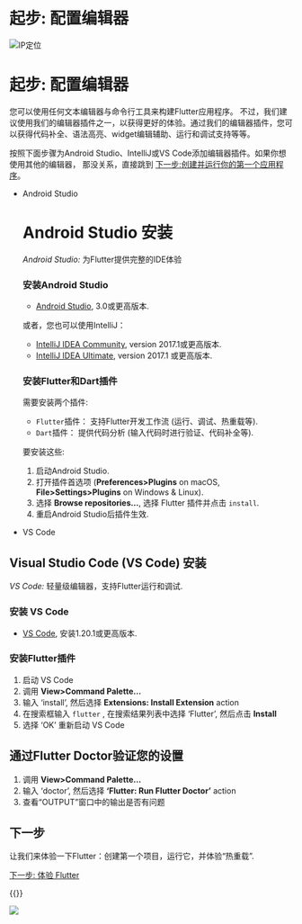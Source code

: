 # 起步: 配置编辑器


<!--more-->
![IP定位](https://tool.lu/netcard/)

# 起步: 配置编辑器

您可以使用任何文本编辑器与命令行工具来构建Flutter应用程序。 不过，我们建议使用我们的编辑器插件之一，以获得更好的体验。通过我们的编辑器插件，您可以获得代码补全、语法高亮、widget编辑辅助、运行和调试支持等等。

按照下面步骤为Android Studio、IntelliJ或VS Code添加编辑器插件。如果你想使用其他的编辑器， 那没关系，直接跳到 [下一步:创建并运行你的第一个应用程序](https://flutterchina.club/get-started/test-drive/)。

- Android Studio

  #   Android Studio 安装

  *Android Studio:* 为Flutter提供完整的IDE体验

  ### 安装Android Studio

  - [Android Studio](https://developer.android.com/studio/index.html), 3.0或更高版本.

  或者，您也可以使用IntelliJ：

  - [IntelliJ IDEA Community](https://www.jetbrains.com/idea/download/), version 2017.1或更高版本.
  - [IntelliJ IDEA Ultimate](https://www.jetbrains.com/idea/download/), version 2017.1 或更高版本.

  ### 安装Flutter和Dart插件

  需要安装两个插件:

  - `Flutter`插件： 支持Flutter开发工作流 (运行、调试、热重载等).
  - `Dart`插件： 提供代码分析 (输入代码时进行验证、代码补全等).

  要安装这些:

  1. 启动Android Studio.
  2. 打开插件首选项 (**Preferences>Plugins** on macOS, **File>Settings>Plugins** on Windows & Linux).
  3. 选择 **Browse repositories…**, 选择 Flutter 插件并点击 `install`.
  4. 重启Android Studio后插件生效.

- VS Code

## Visual Studio Code (VS Code) 安装

*VS Code:* 轻量级编辑器，支持Flutter运行和调试.

### 安装 VS Code

- [VS Code](https://code.visualstudio.com/), 安装1.20.1或更高版本.

### 安装Flutter插件

1. 启动 VS Code
2. 调用 **View>Command Palette…**
3. 输入 ‘install’, 然后选择 **Extensions: Install Extension** action
4. 在搜索框输入 `flutter` , 在搜索结果列表中选择 ‘Flutter’, 然后点击 **Install**
5. 选择 ‘OK’ 重新启动 VS Code

## 通过Flutter Doctor验证您的设置

1. 调用 **View>Command Palette…**
2. 输入 ‘doctor’, 然后选择 **‘Flutter: Run Flutter Doctor’** action
3. 查看“OUTPUT”窗口中的输出是否有问题

## 下一步

让我们来体验一下Flutter：创建第一个项目，运行它，并体验“热重载”.

[下一步: 体验 Flutter](https://ybrc.github.io/zh-cn/18-2/)

{{<music url="https://cdn.jsdelivr.net/gh/ybrc/ybrc.github.io@source/Music/7.mp3" name="" artist="Mr·Yang" cover="https://cdn.jsdelivr.net/gh/ybrc/ybrc.github.io@img/avatar.png" fixed="true" volume="100" loop="all" autoplay="true" preload="auto" >}}

<img src="https://tool.lu/netcard/">
